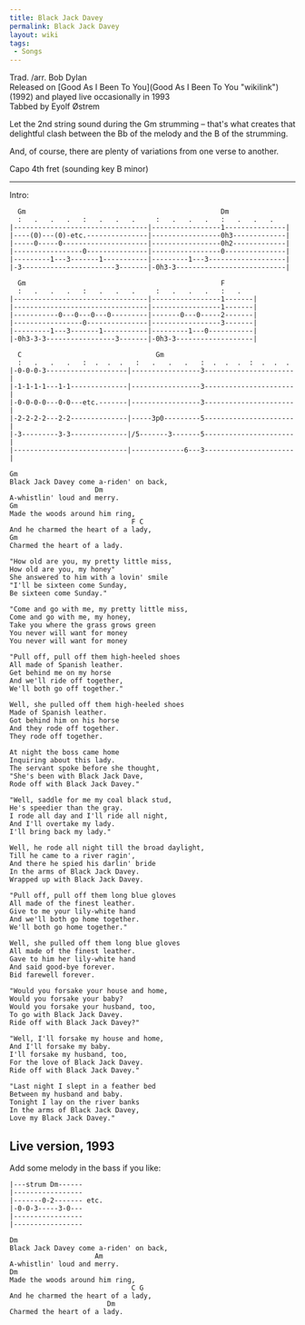```yaml
---
title: Black Jack Davey
permalink: Black Jack Davey
layout: wiki
tags:
 - Songs
---
```


Trad. /arr. Bob Dylan  
Released on [Good As I Been To You](Good As I Been To You "wikilink")
(1992) and played live occasionally in 1993  
Tabbed by Eyolf Østrem

Let the 2nd string sound during the Gm strumming – that's what creates
that delightful clash between the Bb of the melody and the B of the
strumming.

And, of course, there are plenty of variations from one verse to
another.

Capo 4th fret (sounding key B minor)

* * * * *

Intro:

      Gm                                                Dm
      :   .   .   .   :   .   .   .     :   .   .   .   :   .   .   .
    |---------------------------------|-----------------1---------------|
    |----(0)---(0)-etc.---------------|-----------------0h3-------------|
    |-----0-----0---------------------|-----------------0h2-------------|
    |-----------------0---------------|-----------------0---------------|
    |---------1---3-------1-----------|---------1---3-------------------|
    |-3-----------------------3-------|-0h3-3---------------------------|

      Gm                                                F
      :   .   .   .   :   .   .   .     :   .   .   .   :   .
    |---------------------------------|-----------------1-------|
    |---------------------------------|-----------------1-------|
    |-----------0---0---0---0---------|-------0---0-----2-------|
    |-----------------0---------------|-----------------3-------|
    |---------1---3-------1-----------|---------1---0-----------|
    |-0h3-3-3-----------------3-------|-0h3-3-------------------|

      C                                 Gm
      :   .   .   .   :  .  .  .   :   .   .   .   :  .  .  .  :  .  .  .
    |-0-0-0-3--------------------|-----------------3----------------------|
    |-1-1-1-1---1-1--------------|-----------------3----------------------|
    |-0-0-0-0---0-0---etc.-------|-----------------3----------------------|
    |-2-2-2-2---2-2--------------|-----3p0---------5----------------------|
    |-3---------3-3--------------|/5-------3-------5----------------------|
    |----------------------------|-------------6---3----------------------|

    Gm
    Black Jack Davey come a-riden' on back,
                         Dm
    A-whistlin' loud and merry.
    Gm
    Made the woods around him ring,
                                  F C
    And he charmed the heart of a lady,
    Gm
    Charmed the heart of a lady.

    "How old are you, my pretty little miss,
    How old are you, my honey"
    She answered to him with a lovin' smile
    "I'll be sixteen come Sunday,
    Be sixteen come Sunday."

    "Come and go with me, my pretty little miss,
    Come and go with me, my honey,
    Take you where the grass grows green
    You never will want for money
    You never will want for money

    "Pull off, pull off them high-heeled shoes
    All made of Spanish leather.
    Get behind me on my horse
    And we'll ride off together,
    We'll both go off together."

    Well, she pulled off them high-heeled shoes
    Made of Spanish leather.
    Got behind him on his horse
    And they rode off together.
    They rode off together.

    At night the boss came home
    Inquiring about this lady.
    The servant spoke before she thought,
    "She's been with Black Jack Dave,
    Rode off with Black Jack Davey."

    "Well, saddle for me my coal black stud,
    He's speedier than the gray.
    I rode all day and I'll ride all night,
    And I'll overtake my lady.
    I'll bring back my lady."

    Well, he rode all night till the broad daylight,
    Till he came to a river ragin',
    And there he spied his darlin' bride
    In the arms of Black Jack Davey.
    Wrapped up with Black Jack Davey.

    "Pull off, pull off them long blue gloves
    All made of the finest leather.
    Give to me your lily-white hand
    And we'll both go home together.
    We'll both go home together."

    Well, she pulled off them long blue gloves
    All made of the finest leather.
    Gave to him her lily-white hand
    And said good-bye forever.
    Bid farewell forever.

    "Would you forsake your house and home,
    Would you forsake your baby?
    Would you forsake your husband, too,
    To go with Black Jack Davey.
    Ride off with Black Jack Davey?"

    "Well, I'll forsake my house and home,
    And I'll forsake my baby.
    I'll forsake my husband, too,
    For the love of Black Jack Davey.
    Ride off with Black Jack Davey."

    "Last night I slept in a feather bed
    Between my husband and baby.
    Tonight I lay on the river banks
    In the arms of Black Jack Davey,
    Love my Black Jack Davey."

<h2 class="songversion">
Live version, 1993

</h2>
Add some melody in the bass if you like:

    |---strum Dm------
    |-----------------
    |-------0-2------- etc.
    |-0-0-3-----3-0---
    |-----------------
    |-----------------

    Dm
    Black Jack Davey come a-riden' on back,
                         Am
    A-whistlin' loud and merry.
    Dm
    Made the woods around him ring,
                                  C G
    And he charmed the heart of a lady,
                            Dm
    Charmed the heart of a lady.
